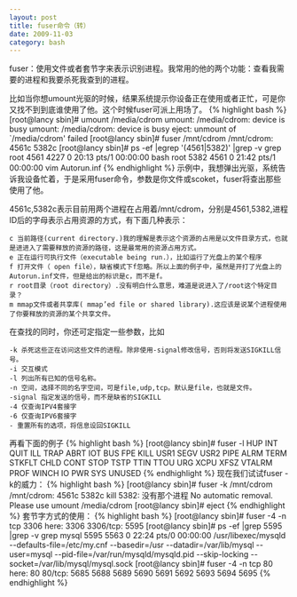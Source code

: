 ```yaml
---
layout: post
title: fuser命令（转）
date: 2009-11-03
category: bash
---
```


fuser：使用文件或者套节字来表示识别进程。我常用的他的两个功能：查看我需要的进程和我要杀死我查到的进程。

比如当你想umount光驱的时候，结果系统提示你设备正在使用或者正忙，可是你又找不到到底谁使用了他。这个时候fuser可派上用场了。
{% highlight bash %}
[root@lancy sbin]# umount /media/cdrom
umount: /media/cdrom: device is busy
umount: /media/cdrom: device is busy
eject: unmount of `/media/cdrom' failed
[root@lancy sbin]# fuser /mnt/cdrom
/mnt/cdrom: 4561c 5382c
[root@lancy sbin]# ps -ef |egrep '(4561|5382)' |grep -v grep
root 4561 4227 0 20:13 pts/1 00:00:00 bash
root 5382 4561 0 21:42 pts/1 00:00:00 vim Autorun.inf
{% endhighlight %}
示例中，我想弹出光驱，系统告诉我设备忙着，于是采用fuser命令，参数是你文件或scoket，fuser将查出那些使用了他。

4561c,5382c表示目前用两个进程在占用着/mnt/cdrom，分别是4561,5382,进程ID后的字母表示占用资源的方式，有下面几种表示：

    c 当前路径(current directory.)我的理解是表示这个资源的占用是以文件目录方式，也就是进进入了需要释放的资源的路径，这是最常用的资源占用方式。
    e 正在运行可执行文件（executable being run.），比如运行了光盘上的某个程序
    f 打开文件（ open file），缺省模式下f忽略。所以上面的例子中，虽然是开打了光盘上的Autorun.inf文件，但是给出的标识是c，而不是f。
    r root目录（root directory）.没有明白什么意思，难道是说进入了/root这个特定目录？
    m mmap文件或者共享库( mmap’ed file or shared library).这应该是说某个进程使用了你要释放的资源的某个共享文件。

在查找的同时，你还可定指定一些参数，比如

    -k 杀死这些正在访问这些文件的进程。除非使用-signal修改信号，否则将发送SIGKILL信号。
    -i 交互模式
    -l 列出所有已知的信号名称。
    -n 空间，选择不同的名字空间，可是file,udp,tcp。默认是file，也就是文件。
    -signal 指定发送的信号，而不是缺省的SIGKILL
    -4 仅查询IPV4套接字
    -6 仅查询IPV6套接字
    - 重置所有的选项，将信息设回SIGKILL

再看下面的例子
{% highlight bash %}
[root@lancy sbin]# fuser -l
HUP INT QUIT ILL TRAP ABRT IOT BUS FPE KILL USR1 SEGV USR2 PIPE
ALRM TERM
STKFLT CHLD CONT STOP TSTP TTIN TTOU URG XCPU XFSZ VTALRM PROF
WINCH IO PWR SYS
UNUSED
{% endhighlight %}
现在我们试试fuser -k的威力：
{% highlight bash %}
[root@lancy sbin]# fuser -k /mnt/cdrom
/mnt/cdrom: 4561c 5382c
kill 5382: 没有那个进程
No automatic removal. Please use umount /media/cdrom
[root@lancy sbin]# eject
{% endhighlight %}
套节字方式的使用：
{% highlight bash %}
[root@lancy sbin]# fuser -4 -n tcp 3306
here: 3306
3306/tcp: 5595
[root@lancy sbin]# ps -ef |grep 5595 |grep -v grep
mysql 5595 5563 0 22:24 pts/0 00:00:00 /usr/libexec/mysqld
--defaults-file=/etc/my.cnf --basedir=/usr --datadir=/var/lib/mysql
--user=mysql --pid-file=/var/run/mysqld/mysqld.pid --skip-locking
--socket=/var/lib/mysql/mysql.sock
[root@lancy sbin]# fuser -4 -n tcp 80
here: 80
80/tcp: 5685 5688 5689 5690 5691 5692 5693 5694 5695
{% endhighlight %}


